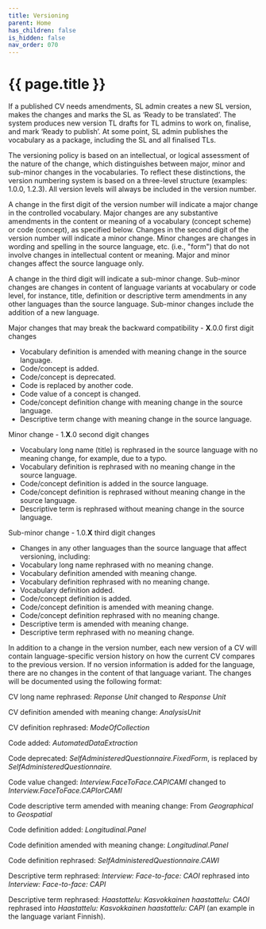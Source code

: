 ```yaml
---
title: Versioning
parent: Home
has_children: false
is_hidden: false
nav_order: 070
---
```


# {{ page.title }}

If a published CV needs amendments, SL admin creates a new SL version,
makes the changes and marks the SL as ‘Ready to be translated’.
The system produces new version TL drafts for TL admins to work on, finalise, and mark ‘Ready to publish’.
At some point, SL admin publishes the vocabulary as a package, including the SL and all finalised TLs.

The versioning policy is based on an intellectual, or logical assessment of the nature of the change,
which distinguishes between major, minor and sub-minor changes in the vocabularies.
To reflect these distinctions, the version numbering system is based on a three-level structure (examples: 1.0.0, 1.2.3).
All version levels will always be included in the version number.

A change in the first digit of the version number will indicate a major change in the controlled vocabulary.
Major changes are any substantive amendments in the content or meaning of a vocabulary (concept scheme) or code (concept),
as specified below. Changes in the second digit of the version number will indicate a minor change.
Minor changes are changes in wording and  spelling in the source language, etc. (i.e., "form")
that do not involve changes in intellectual content or meaning. Major and minor changes affect the source language only.

A change in the third digit will indicate a sub-minor change. Sub-minor changes are changes in content of
language variants at vocabulary or code level, for instance, title, definition or descriptive term amendments
in any other languages than the source language. Sub-minor changes include the addition of a new language.

Major changes that may break the backward compatibility -  **X**.0.0 first digit changes

- Vocabulary definition is amended with meaning change in the source language.
- Code/concept is added.
- Code/concept is deprecated.
- Code is replaced by another code.
- Code value of a concept is changed.
- Code/concept definition change with meaning change in the source language.
- Descriptive term change with meaning change in the source language.

Minor change - 1.**X**.0 second digit changes

- Vocabulary long name (title) is rephrased in the source language with no meaning change, for example, due to a typo.
- Vocabulary definition is rephrased with no meaning change in the source language.
- Code/concept definition is added in the source language.
- Code/concept definition is rephrased without meaning change in the source language.
- Descriptive term is rephrased without meaning change in the source language.

Sub-minor change - 1.0.**X**  third digit changes

- Changes in any other languages than the source language that affect versioning, including:
- Vocabulary long name rephrased with no meaning change.
- Vocabulary definition amended with meaning change.
- Vocabulary definition rephrased with no meaning change.
- Vocabulary definition added.
- Code/concept definition is added.
- Code/concept definition is amended with meaning change.
- Code/concept definition rephrased with no meaning change.
- Descriptive term is amended with meaning change.
- Descriptive term rephrased with no meaning change.

In addition to a change in the version number, each new version of a CV will contain language-specific version history
on how the current CV compares to the previous version. If no version information is added for the language,
there are no changes in the content of that language variant. The changes will be documented using the following format:

CV long name rephrased: *Reponse Unit* changed to *Response Unit*

CV definition amended with meaning change: *AnalysisUnit*

CV definition rephrased: *ModeOfCollection*

Code added: *AutomatedDataExtraction*

Code deprecated: *SelfAdministeredQuestionnaire.FixedForm*, is replaced by *SelfAdministeredQuestionnaire.*

Code value changed: *Interview.FaceToFace.CAPICAMI* changed to *Interview.FaceToFace.CAPIorCAMI*

Code descriptive term amended with meaning change: From *Geographical* to *Geospatial*

Code definition added: *Longitudinal.Panel*

Code definition amended with meaning change: *Longitudinal.Panel*

Code definition rephrased: *SelfAdministeredQuestionnaire.CAWI*

Descriptive term rephrased: *Interview: Face-to-face: CAOI* rephrased into *Interview: Face-to-face: CAPI*

Descriptive term rephrased: *Haastattelu: Kasvokkainen haastattelu: CAOI* rephrased into
*Haastattelu: Kasvokkainen haastattelu: CAPI*  (an example in the language variant Finnish).
